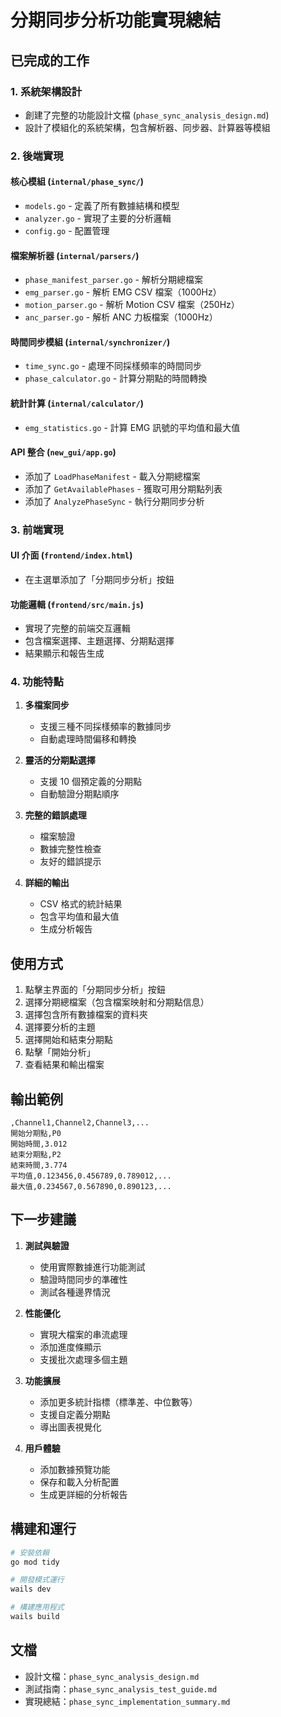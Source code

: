 # 分期同步分析功能實現總結

## 已完成的工作

### 1. 系統架構設計
- 創建了完整的功能設計文檔 (`phase_sync_analysis_design.md`)
- 設計了模組化的系統架構，包含解析器、同步器、計算器等模組

### 2. 後端實現

#### 核心模組 (`internal/phase_sync/`)
- `models.go` - 定義了所有數據結構和模型
- `analyzer.go` - 實現了主要的分析邏輯
- `config.go` - 配置管理

#### 檔案解析器 (`internal/parsers/`)
- `phase_manifest_parser.go` - 解析分期總檔案
- `emg_parser.go` - 解析 EMG CSV 檔案（1000Hz）
- `motion_parser.go` - 解析 Motion CSV 檔案（250Hz）
- `anc_parser.go` - 解析 ANC 力板檔案（1000Hz）

#### 時間同步模組 (`internal/synchronizer/`)
- `time_sync.go` - 處理不同採樣頻率的時間同步
- `phase_calculator.go` - 計算分期點的時間轉換

#### 統計計算 (`internal/calculator/`)
- `emg_statistics.go` - 計算 EMG 訊號的平均值和最大值

#### API 整合 (`new_gui/app.go`)
- 添加了 `LoadPhaseManifest` - 載入分期總檔案
- 添加了 `GetAvailablePhases` - 獲取可用分期點列表
- 添加了 `AnalyzePhaseSync` - 執行分期同步分析

### 3. 前端實現

#### UI 介面 (`frontend/index.html`)
- 在主選單添加了「分期同步分析」按鈕

#### 功能邏輯 (`frontend/src/main.js`)
- 實現了完整的前端交互邏輯
- 包含檔案選擇、主題選擇、分期點選擇
- 結果顯示和報告生成

### 4. 功能特點

1. **多檔案同步**
   - 支援三種不同採樣頻率的數據同步
   - 自動處理時間偏移和轉換

2. **靈活的分期點選擇**
   - 支援 10 個預定義的分期點
   - 自動驗證分期點順序

3. **完整的錯誤處理**
   - 檔案驗證
   - 數據完整性檢查
   - 友好的錯誤提示

4. **詳細的輸出**
   - CSV 格式的統計結果
   - 包含平均值和最大值
   - 生成分析報告

## 使用方式

1. 點擊主界面的「分期同步分析」按鈕
2. 選擇分期總檔案（包含檔案映射和分期點信息）
3. 選擇包含所有數據檔案的資料夾
4. 選擇要分析的主題
5. 選擇開始和結束分期點
6. 點擊「開始分析」
7. 查看結果和輸出檔案

## 輸出範例

```csv
,Channel1,Channel2,Channel3,...
開始分期點,P0
開始時間,3.012
結束分期點,P2
結束時間,3.774
平均值,0.123456,0.456789,0.789012,...
最大值,0.234567,0.567890,0.890123,...
```

## 下一步建議

1. **測試與驗證**
   - 使用實際數據進行功能測試
   - 驗證時間同步的準確性
   - 測試各種邊界情況

2. **性能優化**
   - 實現大檔案的串流處理
   - 添加進度條顯示
   - 支援批次處理多個主題

3. **功能擴展**
   - 添加更多統計指標（標準差、中位數等）
   - 支援自定義分期點
   - 導出圖表視覺化

4. **用戶體驗**
   - 添加數據預覽功能
   - 保存和載入分析配置
   - 生成更詳細的分析報告

## 構建和運行

```bash
# 安裝依賴
go mod tidy

# 開發模式運行
wails dev

# 構建應用程式
wails build
```

## 文檔

- 設計文檔：`phase_sync_analysis_design.md`
- 測試指南：`phase_sync_analysis_test_guide.md`
- 實現總結：`phase_sync_implementation_summary.md`